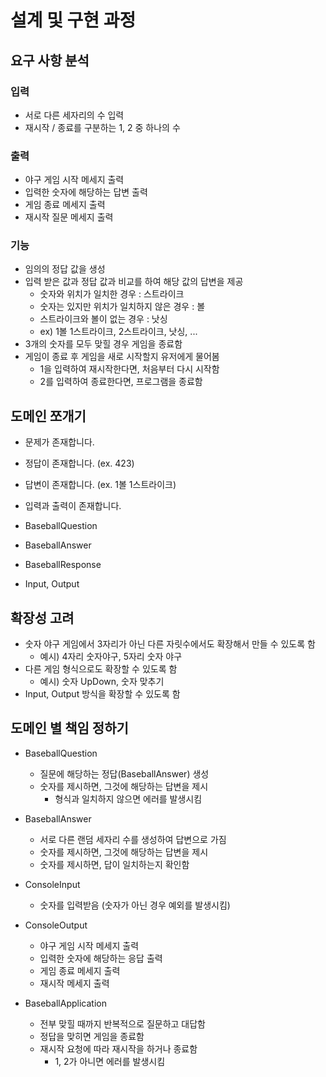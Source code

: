 # 설계 및 구현 과정

## 요구 사항 분석

### 입력
- 서로 다른 세자리의 수 입력
- 재시작 / 종료를 구분하는 1, 2 중 하나의 수

### 출력
- 야구 게임 시작 메세지 출력
- 입력한 숫자에 해당하는 답변 출력
- 게임 종료 메세지 출력
- 재시작 질문 메세지 출력

### 기능
- 임의의 정답 값을 생성
- 입력 받은 값과 정답 값과 비교를 하여 해당 값의 답변을 제공
  - 숫자와 위치가 일치한 경우 : 스트라이크
  - 숫자는 있지만 위치가 일치하지 않은 경우 : 볼
  - 스트라이크와 볼이 없는 경우 : 낫싱
  - ex) 1볼 1스트라이크, 2스트라이크, 낫싱, ...
- 3개의 숫자를 모두 맞힐 경우 게임을 종료함
- 게임이 종료 후 게임을 새로 시작할지 유저에게 물어봄
  - 1을 입력하여 재시작한다면, 처음부터 다시 시작함
  - 2를 입력하여 종료한다면, 프로그램을 종료함

## 도메인 쪼개기

- 문제가 존재합니다.
- 정답이 존재합니다. (ex. 423)
- 답변이 존재합니다. (ex. 1볼 1스트라이크)
- 입력과 출력이 존재합니다.


- BaseballQuestion
- BaseballAnswer
- BaseballResponse
- Input, Output

## 확장성 고려
- 숫자 야구 게임에서 3자리가 아닌 다른 자릿수에서도 확장해서 만들 수 있도록 함
  - 예시) 4자리 숫자야구, 5자리 숫자 야구
- 다른 게임 형식으로도 확장할 수 있도록 함
  - 예시) 숫자 UpDown, 숫자 맞추기
- Input, Output 방식을 확장할 수 있도록 함


## 도메인 별 책임 정하기
- BaseballQuestion 
  - 질문에 해당하는 정답(BaseballAnswer) 생성
  - 숫자를 제시하면, 그것에 해당하는 답변을 제시
    - 형식과 일치하지 않으면 에러를 발생시킴


- BaseballAnswer
  - 서로 다른 랜덤 세자리 수를 생성하여 답변으로 가짐
  - 숫자를 제시하면, 그것에 해당하는 답변을 제시
  - 숫자를 제시하면, 답이 일치하는지 확인함


- ConsoleInput
  - 숫자를 입력받음 (숫자가 아닌 경우 예외를 발생시킴)


- ConsoleOutput
  - 야구 게임 시작 메세지 출력
  - 입력한 숫자에 해당하는 응답 출력
  - 게임 종료 메세지 출력
  - 재시작 메세지 출력


- BaseballApplication
  - 전부 맞힐 때까지 반복적으로 질문하고 대답함
  - 정답을 맞히면 게임을 종료함
  - 재시작 요청에 따라 재시작을 하거나 종료함
    - 1, 2가 아니면 에러를 발생시킴